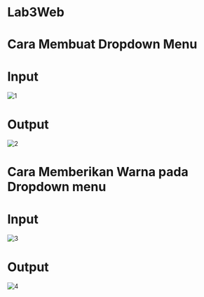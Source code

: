 # Lab3Web
# Cara Membuat Dropdown Menu
# Input 
![1](https://user-images.githubusercontent.com/56523254/114296550-2a66ef80-9ad6-11eb-826c-7b653def36a5.png)
# Output
![2](https://user-images.githubusercontent.com/56523254/114296608-7d40a700-9ad6-11eb-832b-74d9289b93bc.png)
# Cara Memberikan Warna pada Dropdown menu
# Input
![3](https://user-images.githubusercontent.com/56523254/114296714-f0e2b400-9ad6-11eb-9a42-72a2363f3079.png)
# Output
![4](https://user-images.githubusercontent.com/56523254/114296810-7e260880-9ad7-11eb-919c-5709aff35594.png)




